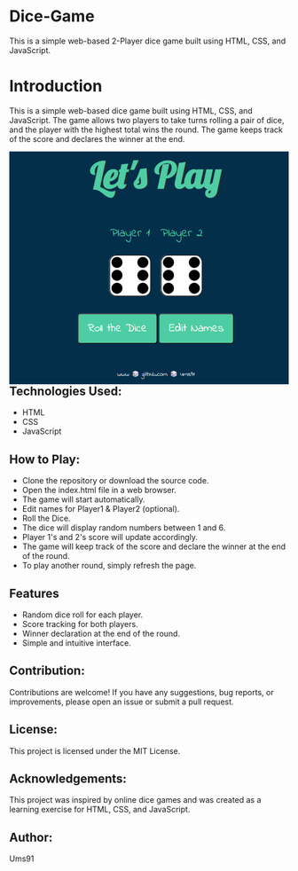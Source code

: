 # Dice-Game
This is a simple web-based 2-Player dice game built using HTML, CSS, and JavaScript.
<h1> Introduction </h1>
<p>This is a simple web-based dice game built using HTML, CSS, and JavaScript. The game allows two players to take turns rolling a pair of dice, and the player with the highest total wins the round. The game keeps track of the score and declares the winner at the end.
</p>
<img align="right" src="diceSS.png" alt="Screenshot of the dice-game"/> 

<h2> Technologies Used: </h2>
<ul> 
<li>HTML</li>
<li>CSS</li>
<li>JavaScript</li>
</ul>
<h2>How to Play:</h2>
<ul> 
<li>Clone the repository or download the source code.</li>
<li>Open the index.html file in a web browser.</li>
<li>The game will start automatically.</li>
<li>Edit names for Player1 & Player2 (optional).</li>
<li>Roll the Dice.</li> 
<li>The dice will display random numbers between 1 and 6.</li>
<li>Player 1's and 2's score will update accordingly.</li>
<li>The game will keep track of the score and declare the winner at the end of the round.</li>
<li>To play another round, simply refresh the page.</li>
</ul>
<h2> Features</h2>
<ul>
  
<li>Random dice roll for each player.</li>
<li>Score tracking for both players.</li>
<li>Winner declaration at the end of the round.</li>
<li>Simple and intuitive interface.</li>
</ul>

<h2>Contribution:</h2>
<p> Contributions are welcome! If you have any suggestions, bug reports, or improvements, please open an issue or submit a pull request.</p>

<h2>License:</h2>
<p> This project is licensed under the MIT License.</p>

<h2>Acknowledgements:</h2>
<p> This project was inspired by online dice games and was created as a learning exercise for HTML, CSS, and JavaScript.</p>

<h2>Author:</h2>
<p> Ums91</p>
